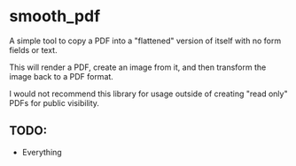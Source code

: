 # smooth_pdf
A simple tool to copy a PDF into a "flattened" version of itself with no form fields or text. 

This will render a PDF, create an image from it, and then transform the image back to a PDF format. 

I would not recommend this library for usage outside of creating "read only" PDFs for public visibility.


## TODO:
- Everything